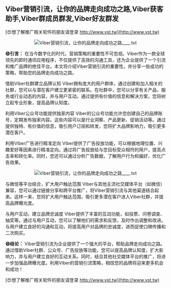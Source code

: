 ## **Viber营销引流，让你的品牌走向成功之路,Viber获客助手,Viber群成员群发,Viber好友群发**

[😍想了解推广相关软件的朋友请登录 http://www.vst.tw](http://www.vst.tw)

 <center><img src="https://vst.tw/MP4/tuiguang/png/0.png" alt="Viber营销引流，让你的品牌走向成功之路____.txt"></center>

**😄引言：**
在当今数字化的时代，营销策略的重要性不可忽视。Viber作为一款全球领先的即时通讯应用程序，不仅提供了高效的沟通工具，还为企业提供了一个引流和推广品牌的绝佳平台。本文将介绍Viber营销引流的重要性，并分享一些成功的策略，帮助您的品牌走向成功之路。

借助Viber社群建立品牌认知
Viber拥有庞大的用户群体，通过创建和加入相关的社群，您可以与潜在客户建立更紧密的联系。在社群中，您可以分享有关产品、服务或行业动态的内容，并与用户互动。通过提供有价值的信息和解决方案，您将树立起专业形象，提高品牌认知度。

利用Viber公众号功能提供独家内容
Viber的公众号功能允许您创建自己的品牌账号，定期发布独家内容。这些内容可以是行业洞察、产品更新、促销活动等。通过提供独特、有价值的信息，吸引用户订阅和转发，您将扩大品牌影响力，吸引更多潜在客户。

利用Viber广告进行精准定向
Viber提供了广告投放功能，可以根据地理位置、兴趣爱好等因素进行精准定向。通过将广告投放给与您目标受众相符的用户，提高点击率和转化率。同时，您还可以通过分析广告数据，了解用户行为和偏好，优化广告效果。

 <center><img src="https://vst.tw/MP4/tuiguang/png/8.png" alt="Viber营销引流，让你的品牌走向成功之路____.txt"></center>

与微信等平台结合，扩大用户触达范围
Viber与其他主流社交媒体平台（如微信）兼容，您可以通过链接分享和跨平台推广，将Viber营销引流与其他渠道结合起来。这样一来，您将扩大用户触达范围，吸引更多潜在客户进入Viber社群，并提高品牌曝光度。

与用户互动，建立品牌忠诚度
Viber提供了丰富的互动功能，如投票、问卷调查、抽奖等。通过与用户互动，您可以了解他们的需求和反馈，及时作出调整和改进。与用户建立良好的沟通和互动，将提高用户对品牌的忠诚度，进而促使口碑传播和二次购买。

**😄结论：**
Viber营销引流为企业提供了一个强大的平台，帮助品牌走向成功之路。通过借助Viber社群、公众号、广告投放等功能，您可以提高品牌认知度，扩大影响力，并与用户建立良好的互动关系。同时，结合其他社交媒体平台的推广，将进一步加强品牌曝光度。利用Viber的营销引流策略，相信您的品牌将迎来更多机会和成功！

[😍想了解推广相关软件的朋友请登录 http://www.vst.tw](http://www.vst.tw)



